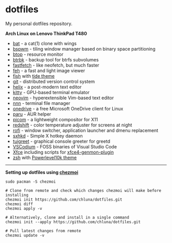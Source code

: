 # dotfiles

My personal dotfiles repository.

__Arch Linux on Lenovo ThinkPad T480__

* [bat](https://github.com/sharkdp/bat) - a cat(1) clone with wings
* [bspwm](https://github.com/baskerville/bspwm) - tiling window manager based on binary space partitioning 
* [btop](https://github.com/aristocratos/btop) - resource monitor
* [btrbk](https://digint.ch/btrbk/) - backup tool for btrfs subvolumes
* [fastfetch](https://github.com/LinusDierheimer/fastfetch) - like neofetch, but much faster
* [feh](https://feh.finalrewind.org/) - a fast and light image viewer
* [fish](https://fishshell.com/) with [tide theme](https://github.com/IlanCosman/tide)
* [git](https://git-scm.com/) - distributed version control system
* [helix](https://helix-editor.com/) - a post-modern text editor
* [kitty](https://sw.kovidgoyal.net/kitty/) - GPU-based terminal emulator
* [neovim](https://neovim.io/) - hyperextensible Vim-based text editor
* [nnn](https://github.com/jarun/nnn) - terminal file manager
* [onedrive](https://abraunegg.github.io/) - a free Microsoft OneDrive client for Linux
* [paru](https://github.com/Morganamilo/paru) - AUR helper
* [picom](https://github.com/yshui/picom) - a lightweight compositor for X11
* [redshift](http://jonls.dk/redshift) - color temperature adjuster for screens at night
* [rofi](https://github.com/davatorium/rofi) - window switcher, application launcher and dmenu replacement
* [sxhkd](https://github.com/baskerville/sxhkd) - Simple X hotkey daemon
* [tuigreet](https://github.com/apognu/tuigreet) - graphical console greeter for greetd
* [VSCodium](https://vscodium.com/) - FOSS binaries of Visual Studio Code
* [Xfce](https://xfce.org/) including scripts for [xfce4-genmon-plugin](https://docs.xfce.org/panel-plugins/xfce4-genmon-plugin)
* [zsh](https://www.zsh.org/) with [Powerlevel10k theme](https://github.com/romkatv/powerlevel10k)

---

__Setting up dotfiles using [chezmoi](https://www.chezmoi.io/)__

```shell
sudo pacman -S chezmoi

# Clone from remote and check which changes chezmoi will make before installing
chezmoi init https://github.com/chluna/dotfiles.git
chezmoi diff
chezmoi apply -v

# Alternatively, clone and install in a single command
chezmoi init --apply https://github.com/chluna/dotfiles.git

# Pull latest changes from remote
chezmoi update -v
```
